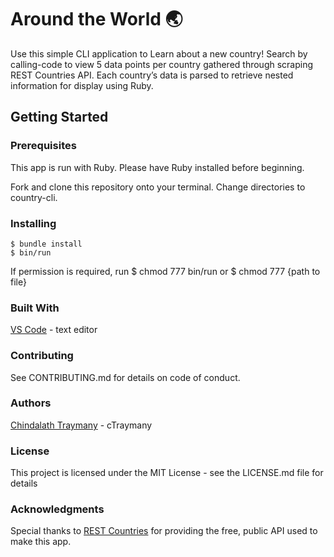 # Around the World 🌏

Use this simple CLI application to Learn about a new country! Search by calling-code to view 5 data points per country gathered through scraping REST Countries API. Each country’s data is parsed to retrieve nested information for display using Ruby.


## Getting Started
### Prerequisites
This app is run with Ruby. Please have Ruby installed before beginning.

Fork and clone this repository onto your terminal. Change directories to country-cli.

### Installing
    $ bundle install
    $ bin/run

If permission is required, run
    $ chmod 777 bin/run
or
    $ chmod 777 {path to file}

### Built With
[VS Code](https://code.visualstudio.com/) - text editor

### Contributing
See CONTRIBUTING.md for details on code of conduct.

### Authors
[Chindalath Traymany](https://www.linkedin.com/in/chindalath/) -  cTraymany

### License
This project is licensed under the MIT License - see the LICENSE.md file for details

### Acknowledgments
Special thanks to [REST Countries](https://restcountries.eu/#api-endpoints-all) for providing the free, public API used to make this app.